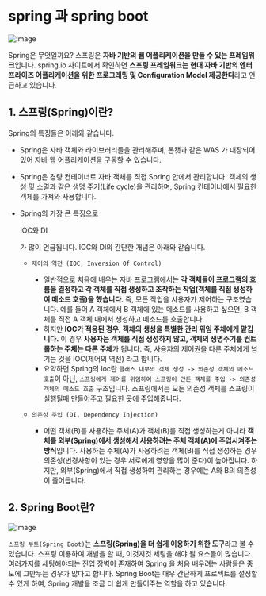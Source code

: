 #  spring 과 spring boot

![image](https://melonicedlatte.com/assets/images/2021_3Q/spring_logo.png)



Spring은 무엇일까요? 스프링은 **자바 기반의 웹 어플리케이션을 만들 수 있는 프레임워크**입니다. spring.io 사이트에서 확인하면 **스프링 프레임워크는 현대 자바 기반의 엔터프라이즈 어플리케이션을 위한 프로그래밍 및 Configuration Model 제공한다**라고 언급하고 있습니다.



## 1. 스프링(Spring)이란?

Spring의 특징들은 아래와 같습니다.

- Spring은 자바 객체와 라이브러리들을 관리해주며, 톰캣과 같은 WAS 가 내장되어 있어 자바 웹 어플리케이션을 구동할 수 있습니다.

- Spring은 경량 컨테이너로 자바 객체를 직접 Spring 안에서 관리합니다. 객체의 생성 및 소멸과 같은 생명 주기(Life cycle)을 관리하며, Spring 컨테이너에서 필요한 객체를 가져와 사용합니다.

- Spring의 가장 큰 특징으로

   

  IOC와 DI

  가 많이 언급됩니다. IOC와 DI의 간단한 개념은 아래와 같습니다.

  - ```plaintext
    제어의 역전 (IOC, Inversion Of Control)
    ```

    - 일반적으로 처음에 배우는 자바 프로그램에서는 **각 객체들이 프로그램의 흐름을 결정하고 각 객체를 직접 생성하고 조작하는 작업(객체를 직접 생성하여 메소드 호출)을 했습니다**. 즉, 모든 작업을 사용자가 제어하는 구조였습니다. 예를 들어 A 객체에서 B 객체에 있는 메소드를 사용하고 싶으면, B 객체를 직접 A 객체 내에서 생성하고 메소드를 호출합니다.
    - 하지만 **IOC가 적용된 경우, 객체의 생성을 특별한 관리 위임 주체에게 맡깁니다.** 이 경우 **사용자는 객체를 직접 생성하지 않고, 객체의 생명주기를 컨트롤하는 주체는 다른 주체**가 됩니다. 즉, 사용자의 제어권을 다른 주체에게 넘기는 것을 IOC(제어의 역전) 라고 합니다.
    - 요약하면 Spring의 Ioc란 `클래스 내부의 객체 생성 -> 의존성 객체의 메소드 호출`이 아닌, `스프링에게 제어를 위임하여 스프링이 만든 객체를 주입 -> 의존성 객체의 메소드 호출` 구조입니다. 스프링에서는 모든 의존성 객체를 스프링이 실행될때 만들어주고 필요한 곳에 주입해줍니다.

  - ```plaintext
    의존성 주입 (DI, Dependency Injection)
    ```

    - 어떤 객체(B)를 사용하는 주체(A)가 객체(B)를 직접 생성하는게 아니라 **객체를 외부(Spring)에서 생성해서 사용하려는 주체 객체(A)에 주입시켜주는 방식**입니다. 사용하는 주체(A)가 사용하려는 객체(B)를 직접 생성하는 경우 의존성(변경사항이 있는 경우 서로에게 영향을 많이 준다)이 높아집니다. 하지만, 외부(Spring)에서 직접 생성하여 관리하는 경우에는 A와 B의 의존성이 줄어듭니다.





## 2. Spring Boot란?

![image](https://melonicedlatte.com/assets/images/2021_3Q/spring_boot_logo.png)



`스프링 부트(Spring Boot)`는 **스프링(Spring)을 더 쉽게 이용하기 위한 도구**라고 볼 수 있습니다. 스프링 이용하여 개발을 할 때, 이것저것 세팅을 해야 될 요소들이 많습니다. 여러가지를 세팅해야되는 진입 장벽이 존재하여 Spring 을 처음 배우려는 사람들은 중도에 그만두는 경우가 많다고 합니다. Spring Boot는 매우 간단하게 프로젝트를 설정할 수 있게 하여, Spring 개발을 조금 더 쉽게 만들어주는 역할을 하고 있습니다.




